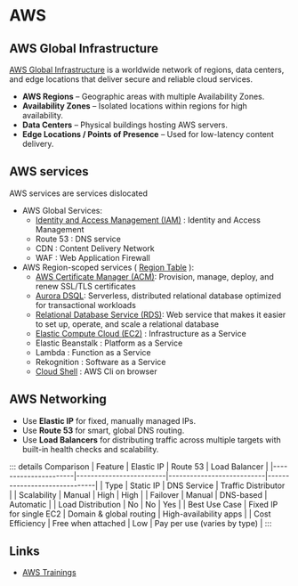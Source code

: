 # AWS

## AWS Global Infrastructure

[AWS Global Infrastructure](/docs/cloud/aws/global-infrastucture/index.md) is a worldwide network of regions, data centers, and edge locations that deliver secure and reliable cloud services.

- **AWS Regions** – Geographic areas with multiple Availability Zones.
- **Availability Zones** – Isolated locations within regions for high availability.
- **Data Centers** – Physical buildings hosting AWS servers.
- **Edge Locations / Points of Presence** – Used for low-latency content delivery.

## AWS services

AWS services are services dislocated

- AWS Global Services:
  - [Identity and Access Management (IAM)](/docs/cloud/aws/services/iam.md) : Identity and Access Management
  - Route 53 : DNS service
  - CDN : Content Delivery Network
  - WAF : Web Application Firewall
- AWS Region-scoped services ( [Region Table](https://aws.amazon.com/about-aws/global-infrastructure/regional-product-services/) ):
  - [AWS Certificate Manager (ACM)](/docs/cloud/aws/services/acm.md): Provision, manage, deploy, and renew SSL/TLS certificates
  - [Aurora DSQL](/docs/cloud/aws/services/aurora.md): Serverless, distributed relational database optimized for transactional workloads
  - [Relational Database Service (RDS)](/docs/cloud/aws/services/rds.md): Web service that makes it easier to set up, operate, and scale a relational database
  - [Elastic Compute Cloud (EC2)](/docs/cloud/aws/services/ec2/index.md) : Infrastructure as a Service
  - Elastic Beanstalk : Platform as a Service
  - Lambda : Function as a Service
  - Rekognition : Software as a Service
  - [Cloud Shell](/docs/cloud/aws/services/cloud-shell.md) : AWS Cli on browser

## AWS Networking

- Use **Elastic IP** for fixed, manually managed IPs.
- Use **Route 53** for smart, global DNS routing.
- Use **Load Balancers** for distributing traffic across multiple targets with built-in health checks and scalability.

::: details Comparison
| Feature              | Elastic IP              | Route 53                  | Load Balancer                |
|----------------------|-------------------------|---------------------------|------------------------------|
| Type                 | Static IP               | DNS Service               | Traffic Distributor          |
| Scalability          | Manual                  | High                      | High                         |
| Failover             | Manual                  | DNS-based                 | Automatic                    |
| Load Distribution    | No                      | No                        | Yes                          |
| Best Use Case        | Fixed IP for single EC2 | Domain & global routing   | High-availability apps       |
| Cost Efficiency      | Free when attached      | Low                       | Pay per use (varies by type) |
:::

## Links

- [AWS Trainings](https://aws.amazon.com/training/)
